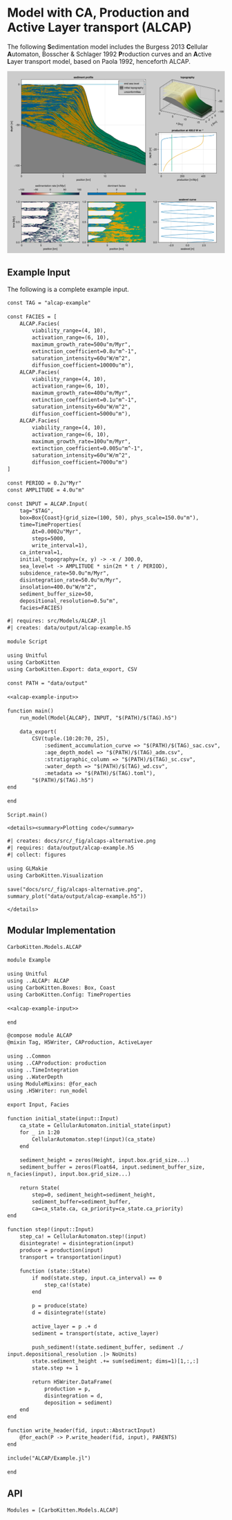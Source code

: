 # Model with CA, Production and Active Layer transport (ALCAP)

The following **S**edimentation model includes the Burgess 2013 **C**ellular **A**utomaton, Bosscher & Schlager 1992 **P**roduction curves and an **A**ctive **L**ayer transport model, based on Paola 1992, henceforth ALCAP.

![Result from alternative input](fig/alcaps-alternative.png)

## Example Input

The following is a complete example input.

``` {.julia #alcap-example-input}
const TAG = "alcap-example"

const FACIES = [
    ALCAP.Facies(
        viability_range=(4, 10),
        activation_range=(6, 10),
        maximum_growth_rate=500u"m/Myr",
        extinction_coefficient=0.8u"m^-1",
        saturation_intensity=60u"W/m^2",
        diffusion_coefficient=10000u"m"),
    ALCAP.Facies(
        viability_range=(4, 10),
        activation_range=(6, 10),
        maximum_growth_rate=400u"m/Myr",
        extinction_coefficient=0.1u"m^-1",
        saturation_intensity=60u"W/m^2",
        diffusion_coefficient=5000u"m"),
    ALCAP.Facies(
        viability_range=(4, 10),
        activation_range=(6, 10),
        maximum_growth_rate=100u"m/Myr",
        extinction_coefficient=0.005u"m^-1",
        saturation_intensity=60u"W/m^2",
        diffusion_coefficient=7000u"m")
]

const PERIOD = 0.2u"Myr"
const AMPLITUDE = 4.0u"m"

const INPUT = ALCAP.Input(
    tag="$TAG",
    box=Box{Coast}(grid_size=(100, 50), phys_scale=150.0u"m"),
    time=TimeProperties(
        Δt=0.0002u"Myr",
        steps=5000,
        write_interval=1),
    ca_interval=1,
    initial_topography=(x, y) -> -x / 300.0,
    sea_level=t -> AMPLITUDE * sin(2π * t / PERIOD),
    subsidence_rate=50.0u"m/Myr",
    disintegration_rate=50.0u"m/Myr",
    insolation=400.0u"W/m^2",
    sediment_buffer_size=50,
    depositional_resolution=0.5u"m",
    facies=FACIES)
```

``` {.julia .task file=examples/model/alcap/run.jl}
#| requires: src/Models/ALCAP.jl
#| creates: data/output/alcap-example.h5

module Script

using Unitful
using CarboKitten
using CarboKitten.Export: data_export, CSV

const PATH = "data/output"

<<alcap-example-input>>

function main()
    run_model(Model{ALCAP}, INPUT, "$(PATH)/$(TAG).h5")

    data_export(
        CSV(tuple.(10:20:70, 25),
            :sediment_accumulation_curve => "$(PATH)/$(TAG)_sac.csv",
            :age_depth_model => "$(PATH)/$(TAG)_adm.csv",
            :stratigraphic_column => "$(PATH)/$(TAG)_sc.csv",
            :water_depth => "$(PATH)/$(TAG)_wd.csv",
            :metadata => "$(PATH)/$(TAG).toml"),
        "$(PATH)/$(TAG).h5")
end

end

Script.main()
```

```@raw html
<details><summary>Plotting code</summary>
```

``` {.julia .task file=examples/model/alcap/plot.jl}
#| creates: docs/src/_fig/alcaps-alternative.png
#| requires: data/output/alcap-example.h5
#| collect: figures

using GLMakie
using CarboKitten.Visualization

save("docs/src/_fig/alcaps-alternative.png", summary_plot("data/output/alcap-example.h5"))
```

```@raw html
</details>
```

## Modular Implementation

```component-dag
CarboKitten.Models.ALCAP
```

``` {.julia file=src/Models/ALCAP/Example.jl}
module Example

using Unitful
using ..ALCAP: ALCAP
using CarboKitten.Boxes: Box, Coast
using CarboKitten.Config: TimeProperties

<<alcap-example-input>>

end
```

``` {.julia file=src/Models/ALCAP.jl}
@compose module ALCAP
@mixin Tag, H5Writer, CAProduction, ActiveLayer

using ..Common
using ..CAProduction: production
using ..TimeIntegration
using ..WaterDepth
using ModuleMixins: @for_each
using .H5Writer: run_model

export Input, Facies

function initial_state(input::Input)
    ca_state = CellularAutomaton.initial_state(input)
    for _ in 1:20
        CellularAutomaton.step!(input)(ca_state)
    end

    sediment_height = zeros(Height, input.box.grid_size...)
    sediment_buffer = zeros(Float64, input.sediment_buffer_size, n_facies(input), input.box.grid_size...)

    return State(
        step=0, sediment_height=sediment_height,
        sediment_buffer=sediment_buffer,
        ca=ca_state.ca, ca_priority=ca_state.ca_priority)
end

function step!(input::Input)
    step_ca! = CellularAutomaton.step!(input)
    disintegrate! = disintegration(input)
    produce = production(input)
    transport = transportation(input)

    function (state::State)
        if mod(state.step, input.ca_interval) == 0
            step_ca!(state)
        end

        p = produce(state)
        d = disintegrate!(state)

        active_layer = p .+ d
        sediment = transport(state, active_layer)

        push_sediment!(state.sediment_buffer, sediment ./ input.depositional_resolution .|> NoUnits)
        state.sediment_height .+= sum(sediment; dims=1)[1,:,:]
        state.step += 1

        return H5Writer.DataFrame(
            production = p,
            disintegration = d,
            deposition = sediment)
    end
end

function write_header(fid, input::AbstractInput)
    @for_each(P -> P.write_header(fid, input), PARENTS)
end

include("ALCAP/Example.jl")

end
```

## API

```@autodocs
Modules = [CarboKitten.Models.ALCAP]
```
